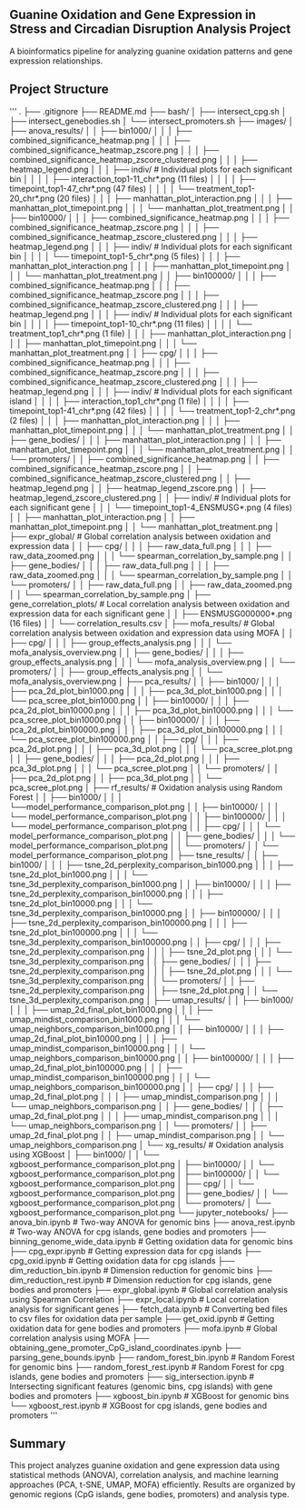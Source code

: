 ## Guanine Oxidation and Gene Expression in Stress and Circadian Disruption Analysis Project
A bioinformatics pipeline for analyzing guanine oxidation patterns and gene expression relationships.

## Project Structure
'''
.
├── .gitignore
├── README.md
├── bash/
│   ├── intersect_cpg.sh
│   ├── intersect_genebodies.sh
│   └── intersect_promoters.sh
├── images/
│   ├── anova_results/
│   │   ├── bin1000/
│   │   │   ├── combined_significance_heatmap.png
│   │   │   ├── combined_significance_heatmap_zscore.png
│   │   │   ├── combined_significance_heatmap_zscore_clustered.png
│   │   │   ├── heatmap_legend.png
│   │   │   ├── indiv/ # Individual plots for each significant bin
│   │   │   │   ├── interaction_top1-11_chr*.png (11 files)
│   │   │   │   ├── timepoint_top1-47_chr*.png (47 files)
│   │   │   │   └── treatment_top1-20_chr*.png (20 files)
│   │   │   ├── manhattan_plot_interaction.png
│   │   │   ├── manhattan_plot_timepoint.png
│   │   │   └── manhattan_plot_treatment.png
│   │   ├── bin10000/ 
│   │   │   ├── combined_significance_heatmap.png
│   │   │   ├── combined_significance_heatmap_zscore.png
│   │   │   ├── combined_significance_heatmap_zscore_clustered.png
│   │   │   ├── heatmap_legend.png
│   │   │   ├── indiv/ # Individual plots for each significant bin
│   │   │   │   └── timepoint_top1-5_chr*.png (5 files)
│   │   │   ├── manhattan_plot_interaction.png
│   │   │   ├── manhattan_plot_timepoint.png
│   │   │   └── manhattan_plot_treatment.png
│   │   ├── bin100000/
│   │   │   ├── combined_significance_heatmap.png
│   │   │   ├── combined_significance_heatmap_zscore.png
│   │   │   ├── combined_significance_heatmap_zscore_clustered.png
│   │   │   ├── heatmap_legend.png
│   │   │   ├── indiv/ # Individual plots for each significant bin
│   │   │   │   ├── timepoint_top1-10_chr*.png (11 files)
│   │   │   │   └── treatment_top1_chr*.png (1 file)
│   │   │   ├── manhattan_plot_interaction.png
│   │   │   ├── manhattan_plot_timepoint.png
│   │   │   └── manhattan_plot_treatment.png
│   │   ├── cpg/
│   │   │   ├── combined_significance_heatmap.png
│   │   │   ├── combined_significance_heatmap_zscore.png
│   │   │   ├── combined_significance_heatmap_zscore_clustered.png
│   │   │   ├── heatmap_legend.png
│   │   │   ├── indiv/ # Individual plots for each significant island
│   │   │   │   ├── interaction_top1_chr*.png (1 file)
│   │   │   │   ├── timepoint_top1-41_chr*.png (42 files)
│   │   │   │   └── treatment_top1-2_chr*.png (2 files)
│   │   │   ├── manhattan_plot_interaction.png
│   │   │   ├── manhattan_plot_timepoint.png
│   │   │   └── manhattan_plot_treatment.png
│   │   ├── gene_bodies/
│   │   │   ├── manhattan_plot_interaction.png
│   │   │   ├── manhattan_plot_timepoint.png
│   │   │   └── manhattan_plot_treatment.png
│   │   └── promoters/
│   │       ├── combined_significance_heatmap.png
│   │       ├── combined_significance_heatmap_zscore.png
│   │       ├── combined_significance_heatmap_zscore_clustered.png
│   │       ├── heatmap_legend.png
│   │       ├── heatmap_legend_zscore.png
│   │       ├── heatmap_legend_zscore_clustered.png
│   │       ├── indiv/ # Individual plots for each significant gene
│   │       │   └── timepoint_top1-4_ENSMUSG*.png (4 files)
│   │       ├── manhattan_plot_interaction.png
│   │       ├── manhattan_plot_timepoint.png
│   │       └── manhattan_plot_treatment.png
│   ├── expr_global/ # Global correlation analysis between oxidation and expression data
│   │   ├── cpg/
│   │   │   ├── raw_data_full.png
│   │   │   ├── raw_data_zoomed.png
│   │   │   └── spearman_correlation_by_sample.png
│   │   ├── gene_bodies/
│   │   │   ├── raw_data_full.png
│   │   │   ├── raw_data_zoomed.png
│   │   │   └── spearman_correlation_by_sample.png
│   │   └── promoters/
│   │       ├── raw_data_full.png
│   │       ├── raw_data_zoomed.png
│   │       └── spearman_correlation_by_sample.png
│   ├── gene_correlation_plots/ # Local correlation analysis between oxidation and expression data for each significant gene
│   │   ├── ENSMUSG000000*.png (16 files)
│   │   └── correlation_results.csv
│   ├── mofa_results/ # Global correlation analysis between oxidation and expression data using MOFA
│   │   ├── cpg/
│   │   │   ├── group_effects_analysis.png
│   │   │   └── mofa_analysis_overview.png
│   │   ├── gene_bodies/
│   │   │   ├── group_effects_analysis.png
│   │   │   └── mofa_analysis_overview.png
│   │   └── promoters/
│   │       ├── group_effects_analysis.png
│   │       └── mofa_analysis_overview.png
│   ├── pca_results/
│   │   ├── bin1000/
│   │   │   ├── pca_2d_plot_bin1000.png
│   │   │   ├── pca_3d_plot_bin1000.png
│   │   │   └── pca_scree_plot_bin1000.png
│   │   ├── bin10000/
│   │   │   ├── pca_2d_plot_bin10000.png
│   │   │   ├── pca_3d_plot_bin10000.png
│   │   │   └── pca_scree_plot_bin10000.png
│   │   ├── bin100000/
│   │   │   ├── pca_2d_plot_bin100000.png
│   │   │   ├── pca_3d_plot_bin100000.png
│   │   │   └── pca_scree_plot_bin100000.png
│   │   ├── cpg/
│   │   │   ├── pca_2d_plot.png
│   │   │   ├── pca_3d_plot.png
│   │   │   └── pca_scree_plot.png
│   │   ├── gene_bodies/
│   │   │   ├── pca_2d_plot.png
│   │   │   ├── pca_3d_plot.png
│   │   │   └── pca_scree_plot.png
│   │   └── promoters/
│   │       ├── pca_2d_plot.png
│   │       ├── pca_3d_plot.png
│   │       └── pca_scree_plot.png
│   ├── rf_results/ # Oxidation analysis using Random Forest
│   │   ├── bin1000/
│   │   │   └──model_performance_comparison_plot.png
│   │   ├── bin10000/
│   │   │   └── model_performance_comparison_plot.png
│   │   ├── bin100000/
│   │   │   └── model_performance_comparison_plot.png
│   │   ├── cpg/
│   │   │   └── model_performance_comparison_plot.png
│   │   ├── gene_bodies/
│   │   │   └── model_performance_comparison_plot.png
│   │   └── promoters/
│   │       └── model_performance_comparison_plot.png
│   ├── tsne_results/
│   │   ├── bin1000/
│   │   │   ├── tsne_2d_perplexity_comparison_bin1000.png
│   │   │   ├── tsne_2d_plot_bin1000.png
│   │   │   └── tsne_3d_perplexity_comparison_bin1000.png
│   │   ├── bin10000/
│   │   │   ├── tsne_2d_perplexity_comparison_bin10000.png
│   │   │   ├── tsne_2d_plot_bin10000.png
│   │   │   └── tsne_3d_perplexity_comparison_bin10000.png
│   │   ├── bin100000/
│   │   │   ├── tsne_2d_perplexity_comparison_bin100000.png
│   │   │   ├── tsne_2d_plot_bin100000.png
│   │   │   └── tsne_3d_perplexity_comparison_bin100000.png
│   │   ├── cpg/
│   │   │   ├── tsne_2d_perplexity_comparison.png
│   │   │   ├── tsne_2d_plot.png
│   │   │   └── tsne_3d_perplexity_comparison.png
│   │   ├── gene_bodies/
│   │   │   ├── tsne_2d_perplexity_comparison.png
│   │   │   ├── tsne_2d_plot.png
│   │   │   └── tsne_3d_perplexity_comparison.png
│   │   └── promoters/
│   │       ├── tsne_2d_perplexity_comparison.png
│   │       ├── tsne_2d_plot.png
│   │       └── tsne_3d_perplexity_comparison.png
│   ├── umap_results/ 
│   │   ├── bin1000/
│   │   │   ├── umap_2d_final_plot_bin1000.png
│   │   │   ├── umap_mindist_comparison_bin1000.png
│   │   │   └── umap_neighbors_comparison_bin1000.png
│   │   ├── bin10000/
│   │   │   ├── umap_2d_final_plot_bin10000.png
│   │   │   ├── umap_mindist_comparison_bin10000.png
│   │   │   └── umap_neighbors_comparison_bin10000.png
│   │   ├── bin100000/
│   │   │   ├── umap_2d_final_plot_bin100000.png
│   │   │   ├── umap_mindist_comparison_bin100000.png
│   │   │   └── umap_neighbors_comparison_bin100000.png
│   │   ├── cpg/
│   │   │   ├── umap_2d_final_plot.png
│   │   │   ├── umap_mindist_comparison.png
│   │   │   └── umap_neighbors_comparison.png
│   │   ├── gene_bodies/
│   │   │   ├── umap_2d_final_plot.png
│   │   │   ├── umap_mindist_comparison.png
│   │   │   └── umap_neighbors_comparison.png
│   │   └── promoters/
│   │       ├── umap_2d_final_plot.png
│   │       ├── umap_mindist_comparison.png
│   │       └── umap_neighbors_comparison.png
│   └── xg_results/ # Oxidation analysis using XGBoost
│       ├── bin1000/
│       │   └── xgboost_performance_comparison_plot.png
│       ├── bin10000/
│       │   └── xgboost_performance_comparison_plot.png
│       ├── bin100000/
│       │   └── xgboost_performance_comparison_plot.png
│       ├── cpg/
│       │   └── xgboost_performance_comparison_plot.png
│       ├── gene_bodies/
│       │   └── xgboost_performance_comparison_plot.png
│       └── promoters/
│           └── xgboost_performance_comparison_plot.png
└── jupyter_notebooks/
    ├── anova_bin.ipynb # Two-way ANOVA for genomic bins
    ├── anova_rest.ipynb # Two-way ANOVA for cpg islands, gene bodies and promoters
    ├── binning_genome_wide_data.ipynb # Getting oxidation data for genomic bins
    ├── cpg_expr.ipynb # Getting expression data for cpg islands
    ├── cpg_oxid.ipynb # Getting oxidation data for cpg islands
    ├── dim_reduction_bin.ipynb # Dimension reduction for genomic bins
    ├── dim_reduction_rest.ipynb # Dimension reduction for cpg islands, gene bodies and promoters
    ├── expr_global.ipynb # Global correlation analysis using Spearman Correlation
    ├── expr_local.ipynb # Local correlation analysis for significant genes
    ├── fetch_data.ipynb # Converting bed files to csv files for oxidation data per sample
    ├── get_oxid.ipynb # Getting oxidation data for gene bodies and promoters
    ├── mofa.ipynb # Global correlation analysis using MOFA
    ├── obtaining_gene_promoter_CpG_island_coordinates.ipynb
    ├── parsing_gene_bounds.ipynb
    ├── random_forest_bin.ipynb  # Random Forest for genomic bins
    ├── random_forest_rest.ipynb # Random Forest for cpg islands, gene bodies and promoters
    ├── sig_intersection.ipynb # Intersecting significant features (genomic bins, cpg islands) with gene bodies and promoters
    ├── xgboost_bin.ipynb # XGBoost for genomic bins
    └── xgboost_rest.ipynb # XGBoost for cpg islands, gene bodies and promoters
'''
## Summary 
This project analyzes guanine oxidation and gene expression data using statistical methods (ANOVA), correlation analysis, and machine learning approaches (PCA, t-SNE, UMAP, MOFA) efficiently. Results are organized by genomic regions (CpG islands, gene bodies, promoters) and analysis type.

